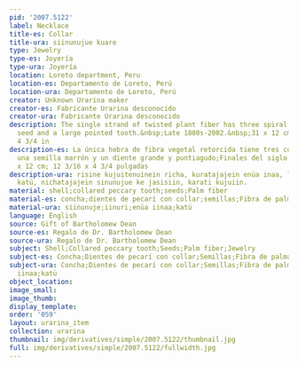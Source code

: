 ```yaml
---
pid: '2007.5122'
label: Necklace
title-es: Collar
title-ura: siinunujue kuare
type: Jewelry
type-es: Joyería
type-ura: Joyería
location: Loreto department, Peru
location-es: Departamento de Loreto, Perú
location-ura: Departamento de Loreto, Perú
creator: Unknown Urarina maker
creator-es: Fabricante Urarina desconocido
creator-ura: Fabricante Urarina desconocido
description: The single strand of twisted plant fiber has three spiral shells, a brown
  seed and a large pointed tooth.&nbsp;Late 1800s-2002.&nbsp;31 x 12 cm; 12 3/16 x
  4 3/4 in
description-es: La única hebra de fibra vegetal retorcida tiene tres conchas en espiral,
  una semilla marrón y un diente grande y puntiagudo;Finales del siglo XIX-2002; 31
  x 12 cm; 12 3/16 x 4 3/4 pulgadas
description-ura: risine kujuitenuinein richa, kuratajajein enüa inaa, lejiin kanii
  katü, nichatajajein sinunujue ke jasisiin, karati kujuiin.
material: shell;collared peccary tooth;seeds;Palm fiber
material-es: concha;dientes de pecarí con collar;semillas;Fibra de palma
material-ura: siinunuje;iinuri;enüa iinaa;katü
language: English
source: Gift of Bartholomew Dean
source-es: Regalo de Dr. Bartholomew Dean
source-ura: Regalo de Dr. Bartholomew Dean
subject: Shell;Collared peccary tooth;Seeds;Palm fiber;Jewelry
subject-es: Concha;Dientes de pecarí con collar;Semillas;Fibra de palma;Joyería
subject-ura: Concha;Dientes de pecarí con collar;Semillas;Fibra de palma;Joyería;siinunuje;iinuri;enüa
  iinaa;katü
object_location:
image_small:
image_thumb:
display_template:
order: '059'
layout: urarina_item
collection: urarina
thumbnail: img/derivatives/simple/2007.5122/thumbnail.jpg
full: img/derivatives/simple/2007.5122/fullwidth.jpg
---
```

